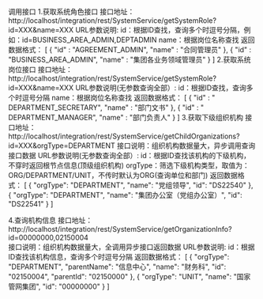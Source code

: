 调用接口
1.获取系统角色接口
接口地址：http://localhost/integration/rest/SystemService/getSystemRole?id=XXX&name=XXX
URL参数说明:
	id：根据ID查找，查询多个时逗号分隔，例如：id=BUSINESS_AREA_ADMIN,DEPTADMIN
	name：根据岗位名称查找
返回数据格式：
 [
   {
      "id" : "AGREEMENT_ADMIN",
      "name" : "合同管理员"
   },
   {
      "id" : "BUSINESS_AREA_ADMIN",
      "name" : "集团各业务领域管理员"
   }
]
2.获取系统岗位接口
接口地址：http://localhost/integration/rest/SystemService/getSystemRole?id=XXX&name=XXX
URL参数说明(无参数查询全部）:
	id：根据ID查找，查询多个时逗号分隔
	name：根据岗位名称查找
返回数据格式：
 [
   {
      "id" : " DEPARTMENT_SECRETARY",
      "name" : "部门文书"
   },
   {
      "id" : " DEPARTMENT_MANAGER",
      "name" : "部门负责人"
   }
]
3.获取下级组织机构
接口地址：http://localhost/integration/rest/SystemService/getChildOrganizations?id=XXX&orgType=DEPARTMENT 
接口说明：组织机构数据量大，异步调用查询接口数据
URL参数说明(无参数查询全部）:
	id：根据ID查找该机构的下级机构，不穿时返回根节点信息(顶级组织机构)
	orgType：筛选下级机构类型，取值为：ORG/DEPARTMENT/UNIT，不传时默认为ORG(查询单位和部门)
返回数据格式：
 [
    {
        "orgType": "DEPARTMENT",
        "name": "党组领导",
        "id": "DS22540"
    },
    {
        "orgType": "DEPARTMENT",
        "name": "集团办公室（党组办公室）",
        "id": "DS22541"
    }
]

4.查询机构信息
接口地址：http://localhost/integration/rest/SystemService/getOrganizationInfo?id=00000000,02150004  
接口说明：组织机构数据量大，全调用异步接口返回数据
URL参数说明: 
id：根据ID查找该机构信息，查询多个时逗号分隔
返回数据格式：
 [
    {
        "orgType": "DEPARTMENT",
        "parentName": "信息中心",
        "name": "财务科",
        "id": "02150004",
        "parentId": "02150000"
    },
    {
        "orgType": "UNIT",
        "name": "国家管网集团",
        "id": "00000000"
    }
]


